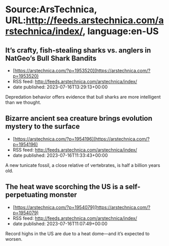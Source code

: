 # Source:ArsTechnica, URL:http://feeds.arstechnica.com/arstechnica/index/, language:en-US

## It’s crafty, fish-stealing sharks vs. anglers in NatGeo’s Bull Shark Bandits
 - [https://arstechnica.com/?p=1953520](https://arstechnica.com/?p=1953520)
 - RSS feed: http://feeds.arstechnica.com/arstechnica/index/
 - date published: 2023-07-16T13:29:13+00:00

Depredation behavior offers evidence that bull sharks are more intelligent than we thought.

## Bizarre ancient sea creature brings evolution mystery to the surface
 - [https://arstechnica.com/?p=1954196](https://arstechnica.com/?p=1954196)
 - RSS feed: http://feeds.arstechnica.com/arstechnica/index/
 - date published: 2023-07-16T11:33:43+00:00

A new tunicate fossil, a close relative of vertebrates, is half a billion years old.

## The heat wave scorching the US is a self-perpetuating monster
 - [https://arstechnica.com/?p=1954079](https://arstechnica.com/?p=1954079)
 - RSS feed: http://feeds.arstechnica.com/arstechnica/index/
 - date published: 2023-07-16T11:07:49+00:00

Record highs in the US are due to a heat dome—and it’s expected to worsen.

